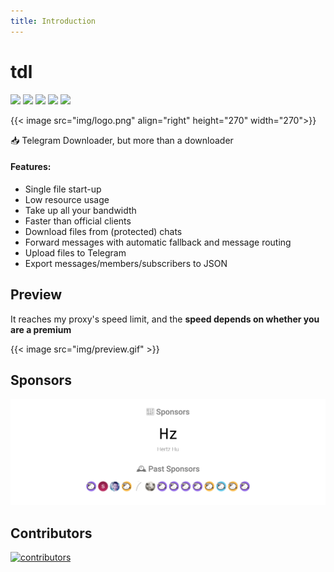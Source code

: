 ```yaml
---
title: Introduction
---
```


# tdl

![](https://img.shields.io/github/go-mod/go-version/iyear/tdl?style=flat-square)
![](https://img.shields.io/github/license/iyear/tdl?style=flat-square)
![](https://img.shields.io/github/actions/workflow/status/iyear/tdl/master.yml?branch=master&style=flat-square)
![](https://img.shields.io/github/v/release/iyear/tdl?color=red&style=flat-square)
![](https://img.shields.io/github/downloads/iyear/tdl/total?style=flat-square)

{{< image src="img/logo.png" align="right" height="270" width="270">}}

📥 Telegram Downloader, but more than a downloader

#### Features:

- Single file start-up
- Low resource usage
- Take up all your bandwidth
- Faster than official clients
- Download files from (protected) chats
- Forward messages with automatic fallback and message routing
- Upload files to Telegram
- Export messages/members/subscribers to JSON

## Preview

It reaches my proxy's speed limit, and the **speed depends on whether you are a premium**

{{< image src="img/preview.gif" >}}

## Sponsors

![](https://raw.githubusercontent.com/iyear/sponsor/master/sponsors.svg)

## Contributors
<a href="https://github.com/ualinker/tdl/graphs/contributors">
  <img src="https://contrib.rocks/image?repo=iyear/tdl&max=750&columns=20" alt="contributors"/>
</a>
